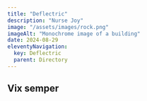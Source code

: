 ```yaml
---
title: "Deflectric"
description: "Nurse Joy"
image: "/assets/images/rock.png"
imageAlt: "Monochrome image of a building"
date: 2024-08-29
eleventyNavigation:
  key: Deflectric
  parent: Directory
---
```


## Vix semper
